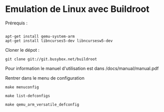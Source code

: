 # Emulation de Linux avec Buildroot

Prérequis :
```

apt-get install qemu-system-arm
apt-get install libncurses5-dev libncursesw5-dev

```
Cloner le dépot :
```
git clone git://git.busybox.net/buildroot
```

Pour information le manuel d'utilisation est dans /docs/manual/manual.pdf

Rentrer dans le menu de configuration
```
make menuconfig
```

```
make list-defconfigs
```

```
make qemu_arm_versatile_defconfig
```

